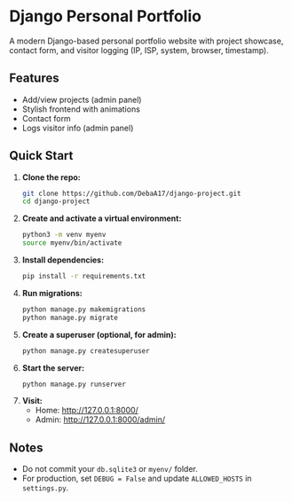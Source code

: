 # Django Personal Portfolio

A modern Django-based personal portfolio website with project showcase, contact form, and visitor logging (IP, ISP, system, browser, timestamp).

## Features
- Add/view projects (admin panel)
- Stylish frontend with animations
- Contact form
- Logs visitor info (admin panel)

## Quick Start

1. **Clone the repo:**
   ```sh
   git clone https://github.com/DebaA17/django-project.git
   cd django-project
   ```
2. **Create and activate a virtual environment:**
   ```sh
   python3 -m venv myenv
   source myenv/bin/activate
   ```
3. **Install dependencies:**
   ```sh
   pip install -r requirements.txt
   ```
4. **Run migrations:**
   ```sh
   python manage.py makemigrations
   python manage.py migrate
   ```
5. **Create a superuser (optional, for admin):**
   ```sh
   python manage.py createsuperuser
   ```
6. **Start the server:**
   ```sh
   python manage.py runserver
   ```
7. **Visit:**
   - Home: http://127.0.0.1:8000/
   - Admin: http://127.0.0.1:8000/admin/

## Notes
- Do not commit your `db.sqlite3` or `myenv/` folder.
- For production, set `DEBUG = False` and update `ALLOWED_HOSTS` in `settings.py`.
